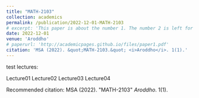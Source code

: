 ```yaml
---
title: "MATH-2103"
collection: academics
permalink: /publication/2022-12-01-MATH-2103
# excerpt: 'This paper is about the number 1. The number 2 is left for future work.'
date: 2022-12-01
venue: 'Aroddho'
# paperurl: 'http://academicpages.github.io/files/paper1.pdf'
citation: 'MSA (2022). &quot;MATH-2103.&quot; <i>Aroddho</i>. 1(1).'
---
```

test lectures:

Lecture01
Lecture02
Lecture03
Lecture04

Recommended citation: MSA (2022). "MATH-2103" <i>Aroddho</i>. 1(1).